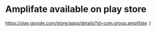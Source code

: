# Amplifate available on play store
https://play.google.com/store/apps/details?id=com.group.amplifate
:)
